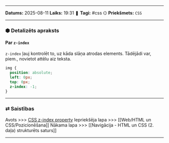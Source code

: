 ___

**Datums:** 2025-08-11
**Laiks:** 19:31
❚ **Tagi:** #css 
⌬ **Priekšmets:**  `CSS`

---
### ⬢ Detalizēts apraksts
#### Par `z-index`

`z-index` ļauj kontrolēt to, uz kāda slāņa atrodas elements. Tādējādi var, piem., novietot attēlu aiz teksta.

```css
img {
  position: absolute;
  left: 0px;
  top: 0px;
  z-index: -1;
}
```

---
### ⇄ Saistības

Avots >>> [CSS z-index property](https://www.w3schools.com/cssref/pr_pos_z-index.php)
Iepriekšēja lapa >>> [[Web/HTML un CSS/Pozicionēšana]]
Nākama lapa >>> [[Navigācija - HTML un CSS (2. daļa) strukturēts saturs]]

---